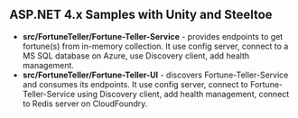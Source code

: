 ## ASP.NET 4.x Samples with Unity and Steeltoe

* **src/FortuneTeller/Fortune-Teller-Service** - provides endpoints to get fortune(s) from in-memory collection. It use config server, connect to a MS SQL database on Azure, use Discovery client, add health management.
* **src/FortuneTeller/Fortune-Teller-UI** - discovers Fortune-Teller-Service and consumes its endpoints. It use config server, connect to Fortune-Teller-Service using Discovery client, add health management, connect to Redis server on CloudFoundry.


